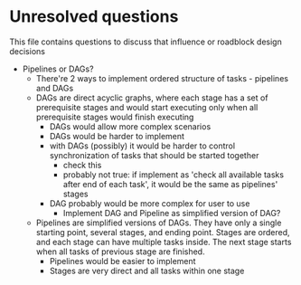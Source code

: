 # Unresolved questions
This file contains questions to discuss that influence or roadblock design decisions
- Pipelines or DAGs?
	- There're 2 ways to implement ordered structure of tasks - pipelines and DAGs
	- DAGs are direct acyclic graphs, where each stage has a set of prerequisite stages and would start executing only when all prerequisite stages would finish executing
		- DAGs would allow more complex scenarios
		- DAGs would be harder to implement
		- with DAGs (possibly) it would be harder to control synchronization of tasks that should be started together
			- check this
			- probably not true: if implement as 'check all available tasks after end of each task', it would be the same as pipelines' stages
		- DAG probably would be more complex for user to use
			- Implement DAG and Pipeline as simplified version of DAG?
	- Pipelines are simplified versions of DAGs. They have only a single starting point, several stages, and ending point. Stages are ordered, and each stage can have multiple tasks inside. The next stage starts when all tasks of previous stage are finished.
		- Pipelines would be easier to implement
		- Stages are very direct and all tasks within one stage 